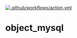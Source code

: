 [![.github/workflows/action.yml](https://github.com/jscode-es/object_mysql/actions/workflows/action.yml/badge.svg)](https://github.com/jscode-es/object_mysql/actions/workflows/action.yml)

# object_mysql